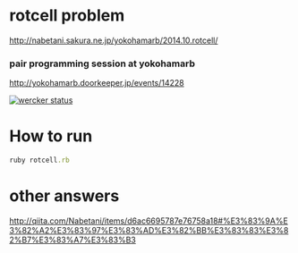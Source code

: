 rotcell problem 
===============
http://nabetani.sakura.ne.jp/yokohamarb/2014.10.rotcell/

### pair programming session at yokohamarb 

http://yokohamarb.doorkeeper.jp/events/14228

[![wercker status](https://app.wercker.com/status/e97684e741058c49e1454f3bd0b73fa8/m "wercker status")](https://app.wercker.com/project/bykey/e97684e741058c49e1454f3bd0b73fa8)

How to run
==========

```ruby
ruby rotcell.rb
```


other answers
=============

http://qiita.com/Nabetani/items/d6ac6695787e76758a18#%E3%83%9A%E3%82%A2%E3%83%97%E3%83%AD%E3%82%BB%E3%83%83%E3%82%B7%E3%83%A7%E3%83%B3
